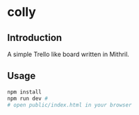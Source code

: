 # colly


## Introduction

A simple Trello like board written in Mithril.
## Usage

```bash
npm install
npm run dev #
# open public/index.html in your browser
```

